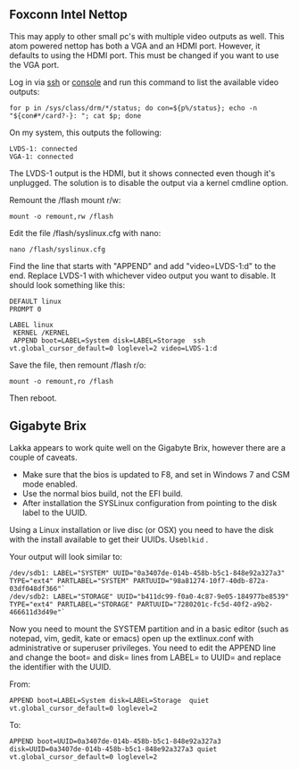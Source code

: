 ## Foxconn Intel Nettop
This may apply to other small pc's with multiple video outputs as well. This atom powered nettop has both a VGA and an HDMI port. However, it defaults to using the HDMI port. This must be changed if you want to use the VGA port.

Log in via [ssh](Accessing-Lakka-command-line-interface#ssh) or [console](Accessing-Lakka-command-line-interface#direct-access) and run this command to list the available video outputs:

    for p in /sys/class/drm/*/status; do con=${p%/status}; echo -n "${con#*/card?-}: "; cat $p; done

On my system, this outputs the following:

    LVDS-1: connected
    VGA-1: connected

The LVDS-1 output is the HDMI, but it shows connected even though it's unplugged. The solution is to disable the output via a kernel cmdline option.

Remount the /flash mount r/w:

    mount -o remount,rw /flash

Edit the file /flash/syslinux.cfg with nano:

    nano /flash/syslinux.cfg

Find the line that starts with "APPEND" and add "video=LVDS-1:d" to the end. Replace LVDS-1 with whichever video output you want to disable. It should look something like this:

    DEFAULT linux
    PROMPT 0
    
    LABEL linux
     KERNEL /KERNEL
     APPEND boot=LABEL=System disk=LABEL=Storage  ssh vt.global_cursor_default=0 loglevel=2 video=LVDS-1:d

Save the file, then remount /flash r/o:

    mount -o remount,ro /flash

Then reboot.

## Gigabyte Brix

Lakka appears to work quite well on the Gigabyte Brix, however there are a couple of caveats.

* Make sure that the bios is updated to F8, and set in Windows 7 and CSM mode enabled.
* Use the normal bios build, not the EFI build.
* After installation the SYSLinux configuration from pointing to the disk label to the UUID.

Using a Linux installation or live disc (or OSX) you need to have the disk with the install available to get their UUIDs. Use`blkid` .

Your output will look similar to:

    /dev/sdb1: LABEL="SYSTEM" UUID="0a3407de-014b-458b-b5c1-848e92a327a3" TYPE="ext4" PARTLABEL="SYSTEM" PARTUUID="98a81274-10f7-40db-872a-03df048df366"`
    /dev/sdb2: LABEL="STORAGE" UUID="b411dc99-f0a0-4c87-9e05-184977be8539" TYPE="ext4" PARTLABEL="STORAGE" PARTUUID="7280201c-fc5d-40f2-a9b2-466611d3d49e"`

Now you need to mount the SYSTEM partition and in a basic editor (such as notepad, vim, gedit, kate or emacs) open up the extlinux.conf with administrative or superuser privileges. You need to edit the APPEND line and change the boot= and disk= lines from LABEL= to UUID= and replace the identifier with the UUID.

From:

    APPEND boot=LABEL=System disk=LABEL=Storage  quiet vt.global_cursor_default=0 loglevel=2

To:

    APPEND boot=UUID=0a3407de-014b-458b-b5c1-848e92a327a3 disk=UUID=0a3407de-014b-458b-b5c1-848e92a327a3 quiet vt.global_cursor_default=0 loglevel=2